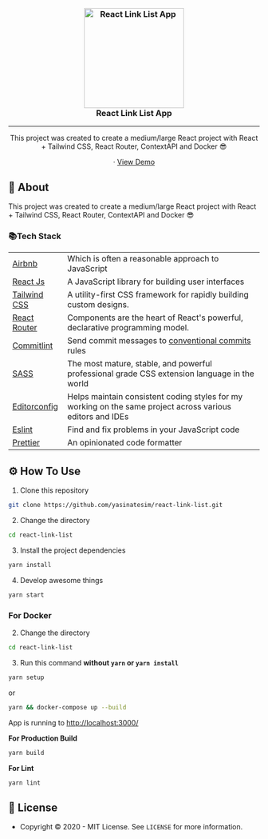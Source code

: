 <h3 align="center">
  <br>
  <a href="https://github.com/yasinatesim/react-link-list"><img src="https://yasinates.com/tech/react.svg" alt="React Link List App" width="200"></a>
  <br>
  React Link List App
  <br>
</h3>
<hr>
<p align="center">This project was created to create a medium/large React project with React + Tailwind CSS, React Router, ContextAPI and Docker 😎</p>

  <p align="center">
    · <a href="https://react-link-list.yasinatesim.vercel.app/">View Demo</a>
  </p>
</p>

## 📖 About


This project was created to create a medium/large React project with React + Tailwind CSS, React Router, ContextAPI and Docker 😎


### 📚Tech Stack

<table>
<tr>
<td>
<a  href="https://github.com/airbnb/javascript">Airbnb</a>
</td>
<td>Which is often a reasonable approach to JavaScript</td>
</tr>
<tr>
<td>
<a  href="https://reactjs.org/">React Js</a>
</td>
<td>A JavaScript library for building user interfaces</td>
</tr>
<tr>
<td>
<a  href="https://tailwindcss.com/">Tailwind CSS</a>
</td>
<td>A utility-first CSS framework for rapidly building custom designs.</td>
</tr>
<tr>
<td>
<a  href="https://reactrouter.com/">React Router</a>
</td>
<td>Components are the heart of React's powerful, declarative programming model.</td>
</tr>
<tr>
<td>
<a href="https://github.com/conventional-changelog/commitlint">Commitlint</a>
</td>
<td>Send commit messages to <a  href="https://www.conventionalcommits.org/en/v1.0.0/">conventional commits</a> rules</td>
</tr>
<tr>
<td>
<a href="https://sass-lang.com/](https://sass-lang.com/">SASS</a>
</td>
<td>The most mature, stable, and powerful professional grade CSS extension language in the world</td>
</tr>
<tr>
<td>
<a  href="https://editorconfig.org/">Editorconfig</a>
</td>
<td>Helps maintain consistent coding styles for my working on the same project across various editors and IDEs</td>
</tr>
<tr>
<td>
<a  href="https://eslint.org/">Eslint</a>
</td>
<td>Find and fix problems in your JavaScript code</td>
</tr>
<tr>
<td>
<a  href="https://prettier.io/">Prettier</a>
</td>
<td>An opinionated code formatter</td>
</tr>
</table>

## ⚙️ How To Use

 1. Clone this repository

```bash
git clone https://github.com/yasinatesim/react-link-list.git
```

2. Change the directory

```bash
cd react-link-list
```

 3. Install the project dependencies

```bash
yarn install
```

4. Develop awesome things

```bash
yarn start
```

### For Docker

2. Change the directory

```bash
cd react-link-list
```

3. Run this command **without `yarn` or `yarn install`**

```bash
yarn setup
```

or

```bash
yarn && docker-compose up --build
```

App is running to  [http://localhost:3000/](http://localhost:3000/)

**For Production Build**
```bash
yarn build
```

**For Lint**
```bash
yarn lint
```

## 🔑 License
* Copyright © 2020 - MIT License.
See `LICENSE` for more information.
